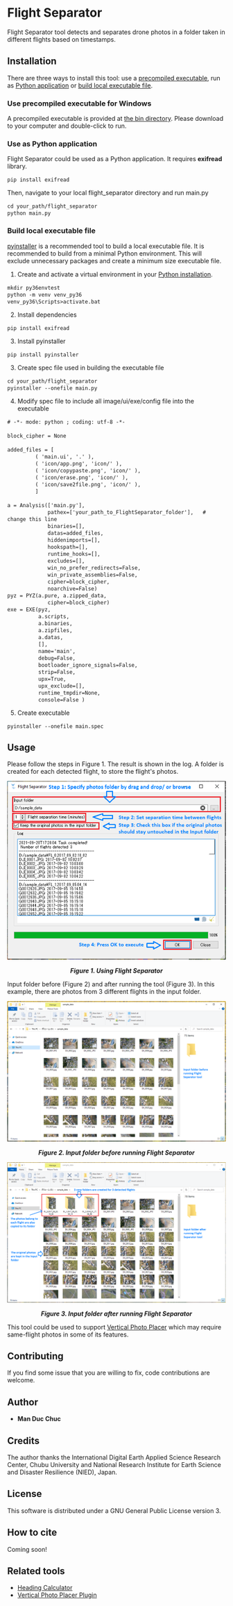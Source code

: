 # Flight Separator

Flight Separator tool detects and separates drone photos in a folder taken in different flights based on timestamps. 

## Installation

There are three ways to install this tool: use a [precompiled executable](#use-precompiled-executable-for-windows), run as [Python application](#use-as-python-application) or [build local executable file](#build-local-executable-file).

### Use precompiled executable for Windows

A precompiled executable is provided at [the bin directory](https://github.com/verticalphotoplacer/FlightSeparator/tree/master/bin).
Please download to your computer and double-click to run.

### Use as Python application

Flight Separator could be used as a Python application.
It requires <b>exifread</b> library.

```
pip install exifread
```

Then, navigate to your local flight_separator directory and run main.py

```
cd your_path/flight_separator
python main.py
```

### Build local executable file

[pyinstaller](https://www.pyinstaller.org/) is a recommended tool to build a local executable file.
It is recommended to build from a minimal Python environment. This will exclude unnecessary packages and create a minimum size executable file.

1. Create and activate a virtual environment in your [Python installation](https://www.python.org/downloads/).

```
mkdir py36envtest
python -m venv venv_py36
venv_py36\Scripts>activate.bat
```

2. Install dependencies

```
pip install exifread
```

3. Install pyinstaller

```
pip install pyinstaller
```

3. Create spec file used in building the executable file

```
cd your_path/flight_separator
pyinstaller --onefile main.py
```

4. Modify spec file to include all image/ui/exe/config file into the executable

```
# -*- mode: python ; coding: utf-8 -*-

block_cipher = None

added_files = [
         ( 'main.ui', '.' ),
         ( 'icon/app.png', 'icon/' ),
		 ( 'icon/copypaste.png', 'icon/' ),
		 ( 'icon/erase.png', 'icon/' ),
		 ( 'icon/save2file.png', 'icon/' ),
         ]

a = Analysis(['main.py'],
             pathex=['your_path_to_FlightSeparator_folder'],   # change this line
             binaries=[],
             datas=added_files,
             hiddenimports=[],
             hookspath=[],
             runtime_hooks=[],
             excludes=[],
             win_no_prefer_redirects=False,
             win_private_assemblies=False,
             cipher=block_cipher,
             noarchive=False)
pyz = PYZ(a.pure, a.zipped_data,
             cipher=block_cipher)
exe = EXE(pyz,
          a.scripts,
          a.binaries,
          a.zipfiles,
          a.datas,
          [],
          name='main',
          debug=False,
          bootloader_ignore_signals=False,
          strip=False,
          upx=True,
          upx_exclude=[],
          runtime_tmpdir=None,
          console=False )
```

5. Create executable

```
pyinstaller --onefile main.spec
```


## Usage

Please follow the steps in Figure 1. The result is shown in the log.
A folder is created for each detected flight, to store the flight's photos. 

<p align="center">
  <img align="middle" src="https://github.com/verticalphotoplacer/FlightSeparator/blob/master/docs/img/fl_howtouse.PNG?raw=true" alt="Flight Separator usage">
  <br>
  <br>
  <em><b>Figure 1. Using Flight Separator</b></em>
</p>

Input folder before (Figure 2) and after running the tool (Figure 3). In this example, there are photos from 3 different flights in the input folder.

<p align="center">
  <img align="middle" src="https://github.com/verticalphotoplacer/FlightSeparator/blob/master/docs/img/original_folder.PNG?raw=true" alt="Input folder before">
  <br>
  <br>
  <em><b>Figure 2. Input folder before running Flight Separator</b></em>
</p>

<p align="center">
  <img align="middle" src="https://github.com/verticalphotoplacer/FlightSeparator/blob/master/docs/img/ran_folder.PNG" alt="Input folder after">
  <br>
  <br>
  <em><b>Figure 3. Input folder after running Flight Separator</b></em>
</p>

This tool could be used to support [Vertical Photo Placer](https://verticalphotoplacer.github.io/VerticalPhotoPlacer/) which may require same-flight photos in some of its features.

## Contributing

If you find some issue that you are willing to fix, code contributions are welcome. 

## Author

* **Man Duc Chuc** 

## Credits

The author thanks the International Digital Earth Applied Science Research Center, Chubu University and National Research Institute for Earth Science and Disaster Resilience (NIED), Japan.

## License

This software is distributed under a GNU General Public License version 3.

## How to cite 
Coming soon!

## Related tools
* [Heading Calculator](https://github.com/verticalphotoplacer/HeadingCalculator)
* [Vertical Photo Placer Plugin](https://github.com/verticalphotoplacer/VerticalPhotoPlacer)
